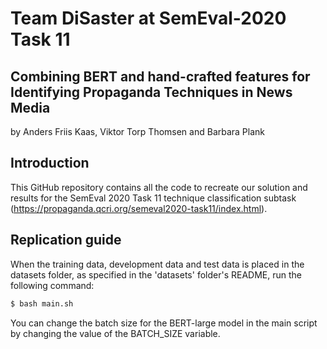 # Team DiSaster at SemEval-2020 Task 11
## Combining BERT and hand-crafted features for Identifying Propaganda Techniques in News Media

by 
Anders Friis Kaas, Viktor Torp Thomsen and Barbara Plank

## Introduction
This GitHub repository contains all the code to recreate our solution and results for the SemEval 2020 Task 11 technique classification subtask (https://propaganda.qcri.org/semeval2020-task11/index.html).

## Replication guide
When the training data, development data and test data is placed in the datasets folder, as specified in the 'datasets' folder's README, run the following command:

```bash
$ bash main.sh
```

You can change the batch size for the BERT-large model in the main script by changing the value of the BATCH_SIZE variable.
